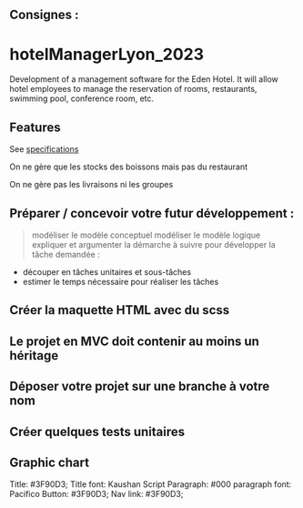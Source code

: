 



## Consignes :

# hotelManagerLyon_2023

Development of a management software for the Eden Hotel.  It will allow hotel employees to manage the reservation of rooms, restaurants, swimming pool, conference room, etc.

## Features
See [specifications](cahier-de-charge.pdf)

On ne gère que les stocks des boissons mais pas du restaurant

On ne gère pas les livraisons ni les groupes


## Préparer / concevoir votre futur développement :
> modéliser le modèle conceptuel 
> modéliser le modèle logique 
> expliquer et argumenter la démarche à suivre pour développer la tâche demandée : 
   - découper en tâches unitaires et sous-tâches 
   - estimer le temps nécessaire pour réaliser les tâches

## Créer la maquette HTML avec du scss

## Le projet en MVC doit contenir au moins un héritage

## Déposer votre projet sur une branche à votre nom

## Créer quelques tests unitaires

##  Graphic chart
Title: #3F90D3; Title font: Kaushan Script Paragraph: #000 paragraph font: Pacifico Button: #3F90D3; Nav link: #3F90D3;
